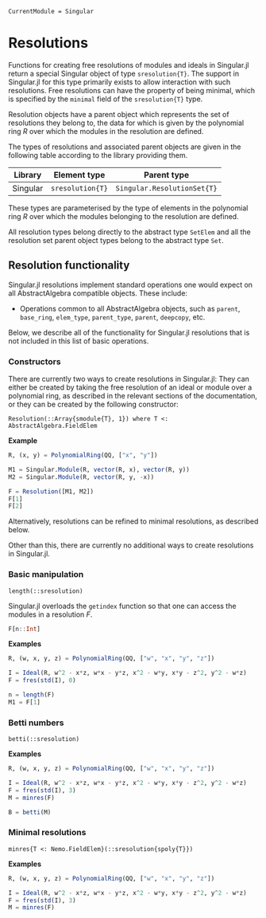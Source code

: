 ```@meta
CurrentModule = Singular
```

# Resolutions

Functions for creating free resolutions of modules and ideals in Singular.jl return a
special Singular object of type `sresolution{T}`. The support in Singular.jl for this
type primarily exists to allow interaction with such resolutions. Free resolutions
can have the property of being minimal, which is specified by the `minimal` field of the
`sresolution{T}` type.

Resolution objects have a parent object which represents the set of resolutions they belong
to, the data for which is given by the polynomial ring $R$ over which the modules in the
resolution are defined.

The types of resolutions and associated parent objects are given in the following table
according to the library providing them.

 Library        | Element type     | Parent type
----------------|------------------|--------------------------
Singular        | `sresolution{T}` | `Singular.ResolutionSet{T}`

These types are parameterised by the type of elements in the polynomial ring $R$ over
which the modules belonging to the resolution are defined.

All resolution types belong directly to the abstract type `SetElem` and
all the resolution set parent object types belong to the abstract type `Set`.

## Resolution functionality

Singular.jl resolutions implement standard operations one would expect on all
AbstractAlgebra compatible objects.
These include:

 * Operations common to all AbstractAlgebra objects, such as `parent`, `base_ring`,
   `elem_type`, `parent_type`, `parent`, `deepcopy`, etc.

Below, we describe all of the functionality for Singular.jl resolutions that is not
included in this list of basic operations.

### Constructors

There are currently two ways to create resolutions in Singular.jl:
They can either be created by taking the free resolution of an ideal or module
over a polynomial ring, as described in the relevant sections of the
documentation, or they can be created by the following constructor:

```@docs
Resolution(::Array{smodule{T}, 1}) where T <: AbstractAlgebra.FieldElem
```

**Example**

```julia
R, (x, y) = PolynomialRing(QQ, ["x", "y"])

M1 = Singular.Module(R, vector(R, x), vector(R, y))
M2 = Singular.Module(R, vector(R, y, -x))

F = Resolution([M1, M2])
F[1]
F[2]
```

Alternatively, resolutions can be refined to minimal resolutions, as described below.

Other than this, there are currently no additional ways to create resolutions in
Singular.jl.

### Basic manipulation

```@docs
length(::sresolution)
```

Singular.jl overloads the `getindex` function so that one can access the modules in a
resolution $F$.

```julia
F[n::Int]
```

**Examples**

```julia
R, (w, x, y, z) = PolynomialRing(QQ, ["w", "x", "y", "z"])

I = Ideal(R, w^2 - x*z, w*x - y*z, x^2 - w*y, x*y - z^2, y^2 - w*z)
F = fres(std(I), 0)

n = length(F)
M1 = F[1]
```

### Betti numbers

```@docs
betti(::sresolution)
```

**Examples**

```julia
R, (w, x, y, z) = PolynomialRing(QQ, ["w", "x", "y", "z"])

I = Ideal(R, w^2 - x*z, w*x - y*z, x^2 - w*y, x*y - z^2, y^2 - w*z)
F = fres(std(I), 3)
M = minres(F)

B = betti(M)
```

### Minimal resolutions

```@docs
minres{T <: Nemo.FieldElem}(::sresolution{spoly{T}})
```

**Examples**

```julia
R, (w, x, y, z) = PolynomialRing(QQ, ["w", "x", "y", "z"])

I = Ideal(R, w^2 - x*z, w*x - y*z, x^2 - w*y, x*y - z^2, y^2 - w*z)
F = fres(std(I), 3)
M = minres(F)
```

